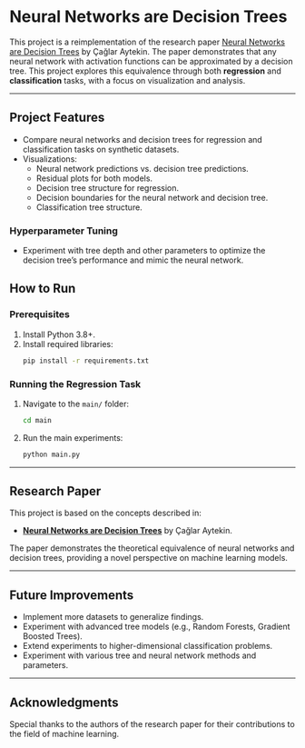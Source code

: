 # Neural Networks are Decision Trees

This project is a reimplementation of the research paper [Neural Networks are Decision Trees](https://arxiv.org/abs/2210.05189) by Çağlar Aytekin. The paper demonstrates that any neural network with activation functions can be approximated by a decision tree. This project explores this equivalence through both **regression** and **classification** tasks, with a focus on visualization and analysis.

---

## Project Features
- Compare neural networks and decision trees for regression and classification tasks on synthetic datasets.
- Visualizations:
  - Neural network predictions vs. decision tree predictions.
  - Residual plots for both models.
  - Decision tree structure for regression.
  - Decision boundaries for the neural network and decision tree.
  - Classification tree structure.

### Hyperparameter Tuning
- Experiment with tree depth and other parameters to optimize the decision tree’s performance and mimic the neural network.

## How to Run

### Prerequisites
1. Install Python 3.8+.
2. Install required libraries:
   ```bash
   pip install -r requirements.txt
   ```

### Running the Regression Task
1. Navigate to the `main/` folder:
   ```bash
   cd main
   ```
2. Run the main experiments:
   ```bash
   python main.py
   ```

---

## Research Paper

This project is based on the concepts described in:
- **[Neural Networks are Decision Trees](https://arxiv.org/abs/2210.05189)** by Çağlar Aytekin.

The paper demonstrates the theoretical equivalence of neural networks and decision trees, providing a novel perspective on machine learning models.

---

## Future Improvements

- Implement more datasets to generalize findings.
- Experiment with advanced tree models (e.g., Random Forests, Gradient Boosted Trees).
- Extend experiments to higher-dimensional classification problems.
- Experiment with various tree and neural network methods and parameters.

---

## Acknowledgments

Special thanks to the authors of the research paper for their contributions to the field of machine learning.
